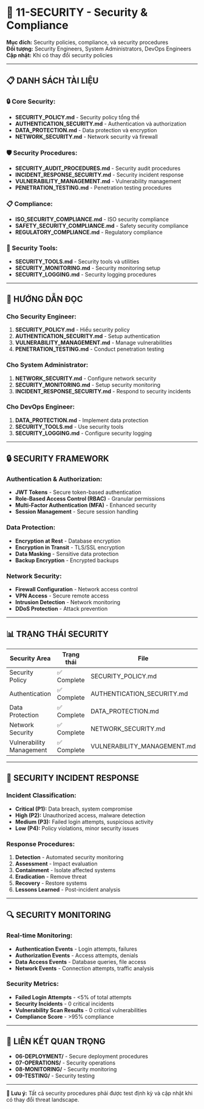 # 📁 11-SECURITY - Security & Compliance

**Mục đích:** Security policies, compliance, và security procedures  
**Đối tượng:** Security Engineers, System Administrators, DevOps Engineers  
**Cập nhật:** Khi có thay đổi security policies

---

## 📋 **DANH SÁCH TÀI LIỆU**

### **🔒 Core Security:**
- **SECURITY_POLICY.md** - Security policy tổng thể
- **AUTHENTICATION_SECURITY.md** - Authentication và authorization
- **DATA_PROTECTION.md** - Data protection và encryption
- **NETWORK_SECURITY.md** - Network security và firewall

### **🛡️ Security Procedures:**
- **SECURITY_AUDIT_PROCEDURES.md** - Security audit procedures
- **INCIDENT_RESPONSE_SECURITY.md** - Security incident response
- **VULNERABILITY_MANAGEMENT.md** - Vulnerability management
- **PENETRATION_TESTING.md** - Penetration testing procedures

### **📋 Compliance:**
- **ISO_SECURITY_COMPLIANCE.md** - ISO security compliance
- **SAFETY_SECURITY_COMPLIANCE.md** - Safety security compliance
- **REGULATORY_COMPLIANCE.md** - Regulatory compliance

### **🔧 Security Tools:**
- **SECURITY_TOOLS.md** - Security tools và utilities
- **SECURITY_MONITORING.md** - Security monitoring setup
- **SECURITY_LOGGING.md** - Security logging procedures

---

## 🎯 **HƯỚNG DẪN ĐỌC**

### **Cho Security Engineer:**
1. **SECURITY_POLICY.md** - Hiểu security policy
2. **AUTHENTICATION_SECURITY.md** - Setup authentication
3. **VULNERABILITY_MANAGEMENT.md** - Manage vulnerabilities
4. **PENETRATION_TESTING.md** - Conduct penetration testing

### **Cho System Administrator:**
1. **NETWORK_SECURITY.md** - Configure network security
2. **SECURITY_MONITORING.md** - Setup security monitoring
3. **INCIDENT_RESPONSE_SECURITY.md** - Respond to security incidents

### **Cho DevOps Engineer:**
1. **DATA_PROTECTION.md** - Implement data protection
2. **SECURITY_TOOLS.md** - Use security tools
3. **SECURITY_LOGGING.md** - Configure security logging

---

## 🔒 **SECURITY FRAMEWORK**

### **Authentication & Authorization:**
- **JWT Tokens** - Secure token-based authentication
- **Role-Based Access Control (RBAC)** - Granular permissions
- **Multi-Factor Authentication (MFA)** - Enhanced security
- **Session Management** - Secure session handling

### **Data Protection:**
- **Encryption at Rest** - Database encryption
- **Encryption in Transit** - TLS/SSL encryption
- **Data Masking** - Sensitive data protection
- **Backup Encryption** - Encrypted backups

### **Network Security:**
- **Firewall Configuration** - Network access control
- **VPN Access** - Secure remote access
- **Intrusion Detection** - Network monitoring
- **DDoS Protection** - Attack prevention

---

## 📊 **TRẠNG THÁI SECURITY**

| Security Area | Trạng thái | File | Compliance |
|---------------|------------|------|------------|
| Security Policy | ✅ Complete | SECURITY_POLICY.md | ISO 27001 |
| Authentication | ✅ Complete | AUTHENTICATION_SECURITY.md | OAuth 2.0 |
| Data Protection | ✅ Complete | DATA_PROTECTION.md | GDPR |
| Network Security | ✅ Complete | NETWORK_SECURITY.md | NIST |
| Vulnerability Management | ✅ Complete | VULNERABILITY_MANAGEMENT.md | CVSS |

---

## 🚨 **SECURITY INCIDENT RESPONSE**

### **Incident Classification:**
- **Critical (P1):** Data breach, system compromise
- **High (P2):** Unauthorized access, malware detection
- **Medium (P3):** Failed login attempts, suspicious activity
- **Low (P4):** Policy violations, minor security issues

### **Response Procedures:**
1. **Detection** - Automated security monitoring
2. **Assessment** - Impact evaluation
3. **Containment** - Isolate affected systems
4. **Eradication** - Remove threat
5. **Recovery** - Restore systems
6. **Lessons Learned** - Post-incident analysis

---

## 🔍 **SECURITY MONITORING**

### **Real-time Monitoring:**
- **Authentication Events** - Login attempts, failures
- **Authorization Events** - Access attempts, denials
- **Data Access Events** - Database queries, file access
- **Network Events** - Connection attempts, traffic analysis

### **Security Metrics:**
- **Failed Login Attempts** - <5% of total attempts
- **Security Incidents** - 0 critical incidents
- **Vulnerability Scan Results** - 0 critical vulnerabilities
- **Compliance Score** - >95% compliance

---

## 🔗 **LIÊN KẾT QUAN TRỌNG**

- **06-DEPLOYMENT/** - Secure deployment procedures
- **07-OPERATIONS/** - Security operations
- **08-MONITORING/** - Security monitoring
- **09-TESTING/** - Security testing

---

**📝 Lưu ý:** Tất cả security procedures phải được test định kỳ và cập nhật khi có thay đổi threat landscape.
